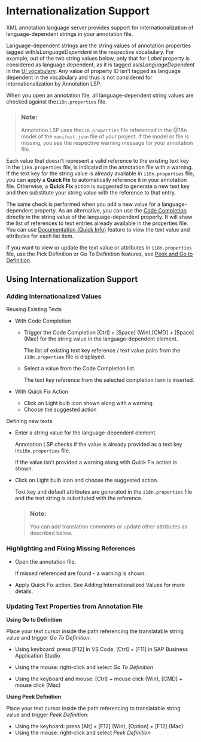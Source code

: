 <!-- loiodb02ebfcee1a47808ee4e4c4a9e07098 -->

# Internationalization Support



XML annotation language server provides support for internationalization of language-dependent strings in your annotation file.

Language-dependent strings are the string values of annotation properties tagged with*IsLanguageDependent* in the respective vocabulary. For example, out of the two string values below, only that for *Label* property is considered as language dependent, as it is tagged as*IsLanguageDependent* in the [UI vocabulary](https://sap.github.io/odata-vocabularies/vocabularies/UI.html). Any value of property ID isn’t tagged as language dependent in the vocabulary and thus is not considered for internationalization by Annotation LSP.

When you open an annotation file, all language-dependent string values are checked against the`i18n.properties` file.

> ### Note:  
> Annotation LSP uses the`i18.properties` file referenced in the @18n model of the `manifest.json` file of your project. If the model or file is missing, you see the respective warning message for your annotation file.

Each value that doesn’t represent a valid reference to the existing text key in the `i18n.properties` file, is indicated in the annotation file with a warning. If the text key for the string value is already available in `i18n.properties` file, you can apply a **Quick Fix** to automatically reference it in your annotation file. Otherwise, a **Quick Fix** action is suggested to generate a new text key and then substitute your string value with the reference to that entry.

The same check is performed when you add a new value for a language-dependent property. As an alternative, you can use the [Code Completion](code-completion-dd4fc3b.md) directly in the string value of the language-dependent property. It will show the list of references to text entries already available in the properties file. You can use [Documentation \(Quick Info\)](documentation-quick-info-8728bd7.md) feature to view the text value and attributes for each list item.

If you want to view or update the text value or attributes in `i18n.properties` file, use the Pick Definition or Go To Definition features, see [Peek and Go to Definition](peek-and-go-to-definition-1ccb911.md).



<a name="loiodb02ebfcee1a47808ee4e4c4a9e07098__section_yr4_3hl_1mb"/>

## Using Internationalization Support



### Adding Internationalized Values

Reusing Existing Texts

-   With Code Completion

    -   Trigger the Code Completion [Ctrl\] + [Space\]  \(Win\),[CMD\] + [Space\]  \(Mac\) for the string value in the language-dependent element.

        The list of existing text key reference / text value pairs from the `i18n.properties` file is displayed.

    -   Select a value from the Code Completion list.

        The text key reference from the selected completion item is inserted.


-   With Quick Fix Action

    -   Click on Light bulb icon shown along with a warning
    -   Choose the suggested action


Defining new texts

-   Enter a string value for the language-dependent element.

    Annotation LSP checks if the value is already provided as a text key in`i18n.properties` file.

    If the value isn’t provided a warning along with Quick Fix action is shown.

-   Click on Light bulb icon and choose the suggested action.

    Text key and default attributes are generated in the `i18n.properties` file and the text string is substituted with the reference.

    > ### Note:  
    > You can add translation comments or update other attributes as described below.




### Highlighting and Fixing Missing References

-   Open the annotation file.

    If missed referenced are found - a warning is shown.

-   Apply Quick Fix action. See Adding Internationalized Values for more details.




### Updating Text Properties from Annotation File

**Using Go to Definition**

Place your text cursor inside the path referencing the translatable string value and trigger *Go To Definition*:

-   Using keyboard: press [F12\] in VS Code, [Ctrl\] + [F11\]  in SAP Business Application Studio

-   Using the mouse: right-click and select *Go To Definition*

-   Using the keyboard and mouse: [Ctrl\] + mouse click \(Win\), [CMD\] + mouse click \(Mac\)


**Using Peek Definition**

Place your text cursor inside the path referencing to translatable string value and trigger *Peek Definition*:

-   Using the keyboard: press [Alt\] + [F12\]  \(Win\), [Option\] + [F12\]  \(Mac\)
-   Using the mouse: right-click and select *Peek Definition*

